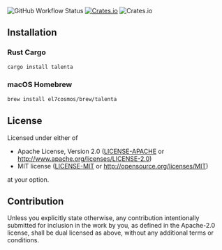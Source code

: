![GitHub Workflow Status](https://img.shields.io/github/workflow/status/el7cosmos/talenta/Rust?style=flat-square)
[![Crates.io](https://img.shields.io/crates/v/talenta?style=flat-square)](https://crates.io/crates/talenta)
![Crates.io](https://img.shields.io/crates/l/talenta?style=flat-square)

## Installation

### Rust Cargo
```sh
cargo install talenta
```

### macOS Homebrew
```sh
brew install el7cosmos/brew/talenta
```

## License

Licensed under either of

 * Apache License, Version 2.0
   ([LICENSE-APACHE](LICENSE-APACHE) or http://www.apache.org/licenses/LICENSE-2.0)
 * MIT license
   ([LICENSE-MIT](LICENSE-MIT) or http://opensource.org/licenses/MIT)

at your option.

## Contribution

Unless you explicitly state otherwise, any contribution intentionally submitted
for inclusion in the work by you, as defined in the Apache-2.0 license, shall be
dual licensed as above, without any additional terms or conditions.